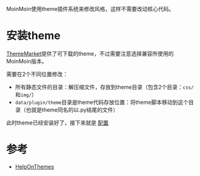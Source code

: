 MoinMoin使用theme插件系统来修改风格，这样不需要改动核心代码。

# 安装theme

[ThemeMarket](https://moinmo.in/ThemeMarket)提供了可下载的theme，不过需要注意选择兼容所使用的MoinMoin版本。

需要在2个不同位置修改：

* 所有静态文件的目录：解压缩文件，存放到theme目录（包含2个目录：`css/`和`img/`）
* `data/plugin/theme`目录是theme代码存放位置：将theme脚本移动到这个目录（也就是theme同名的以.py结尾的文件）

此时theme已经安装好了，接下来就是 [配置](https://moinmo.in/HelpOnConfiguration)

# 参考

* [HelpOnThemes](https://moinmo.in/HelpOnThemes)